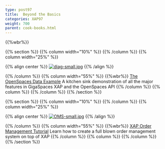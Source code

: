 ```yaml
---
type: post97
title:  Beyond the Basics
categories: XAP97
weight: 700
parent: cook-books.html
---
```


{{%wbr%}}


{{% section %}}
{{% column width="10%" %}}
{{% /column %}}
{{% column width="25%" %}}

{{% align center %}}
[![diag-small.jpg](/attachment_files/diag-small.jpg)](./the-openspaces-data-example.html)
{{% /align %}}

{{% /column %}}
{{% column width="55%" %}}
{{%wbr%}}
[The OpenSpaces Data Example](./the-openspaces-data-example.html)
A kitchen sink demonstration of all the major features in GigaSpaces XAP and the OpenSpaces API
{{% /column %}}
{{% column %}}
{{% /column %}}
{{% /section %}}

{{% section %}}
{{% column width="10%" %}}
{{% /column %}}
{{% column width="25%" %}}

{{% align center %}}
[![OMS-small.jpg](/attachment_files/OMS-small.jpg)](./xap-order-management-tutorial.html)
{{% /align %}}

{{% /column %}}
{{% column width="55%" %}}
{{%wbr%}}
[XAP Order Management Tutorial](./xap-order-management-tutorial.html)
Learn how to create a full blown order management system on top of XAP
{{% /column %}}
{{% column %}}
{{% /column %}}
{{% /section %}}


